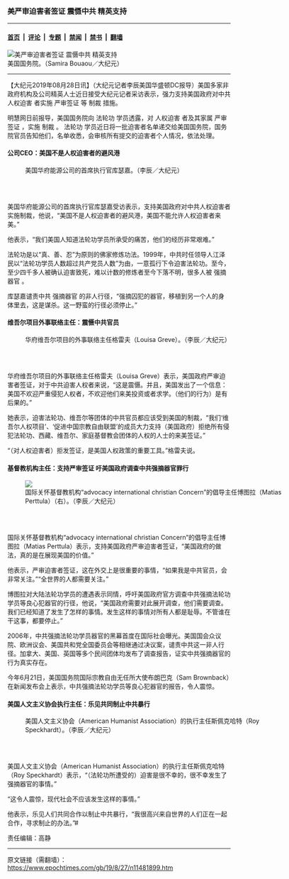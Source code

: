 ### 美严审迫害者签证 震慑中共 精英支持

---

#### [首页](../../../..?n11481899) &nbsp;|&nbsp; [评论](../../../../../epoch-comment?n11481899) &nbsp;|&nbsp; [专题](../../../../../epoch-special?n11481899) &nbsp;|&nbsp; [禁闻](../../../../../epoch-news?n11481899) &nbsp;|&nbsp; [禁书](../../../../../books?n11481899) &nbsp;|&nbsp; [翻墙](https://github.com/gfw-breaker/nogfw/blob/master/README.md?n11481899)


<div><img alt="美严审迫害者签证 震慑中共 精英支持" class="attachment-djy_600_400 size-djy_600_400 wp-post-image" src="https://i.epochtimes.com/assets/uploads/2019/08/01-2.jpg"/>
<div class="caption">
 美国国务院。（Samira Bouaou／大纪元）
</div></div><hr/><div class="post_content" id="artbody" itemprop="articleBody">
 <!-- article content begin -->
 <p>
  【大纪元2019年08月28日讯】（大纪元记者李辰美国华盛顿DC报导）美国多家非政府机构及公司精英人士近日接受大纪元记者采访表示，强力支持美国政府对中共
  <ok href="https://www.epochtimes.com/gb/tag/%E4%BA%BA%E6%9D%83%E8%BF%AB%E5%AE%B3.html">
   人权迫害
  </ok>
  者实施
  <ok href="https://www.epochtimes.com/gb/tag/%E4%B8%A5%E5%AE%A1%E7%AD%BE%E8%AF%81.html">
   严审签证
  </ok>
  等
  <ok href="https://www.epochtimes.com/gb/tag/%E5%88%B6%E8%A3%81.html">
   制裁
  </ok>
  措施。
 </p>
 <p>
  明慧网日前报导，美国国务院向
  <ok href="https://www.epochtimes.com/gb/tag/%E6%B3%95%E8%BD%AE%E5%8A%9F.html">
   法轮功
  </ok>
  学员透露，对
  <ok href="https://www.epochtimes.com/gb/tag/%E4%BA%BA%E6%9D%83%E8%BF%AB%E5%AE%B3.html">
   人权迫害
  </ok>
  者及其家属
  <ok href="https://www.epochtimes.com/gb/tag/%E4%B8%A5%E5%AE%A1%E7%AD%BE%E8%AF%81.html">
   严审签证
  </ok>
  ，实施
  <ok href="https://www.epochtimes.com/gb/tag/%E5%88%B6%E8%A3%81.html">
   制裁
  </ok>
  。
  <ok href="https://www.epochtimes.com/gb/tag/%E6%B3%95%E8%BD%AE%E5%8A%9F.html">
   法轮功
  </ok>
  学员近日将一批迫害者名单递交给美国国务院，国务院官员告知他们，名单收悉，会审核所有提交的迫害者个人情况，依法处理。
 </p>
 <h4>
  公司CEO：美国不是人权迫害者的避风港
 </h4>
 <figure aria-describedby="caption-attachment-11482024" class="wp-caption aligncenter" id="attachment_11482024" style="width: 533px">
  <ok href="https://i.epochtimes.com/assets/uploads/2019/08/IMG_0886.jpg" target="_blank">
   <img alt="" class="size-medium_vertical wp-image-11482024" src="https://i.epochtimes.com/assets/uploads/2019/08/IMG_0886-533x400.jpg"/>
  </ok>
  <br/><figcaption class="wp-caption-text" id="caption-attachment-11482024">
   美国华府能源公司的首席执行官库瑟嘉。（李辰／大纪元）
  </figcaption><br/>
 </figure><br/>
 <p>
  美国华府能源公司的首席执行官库瑟嘉受访表示，支持美国政府对中共人权迫害者实施制裁，他说，“美国不是人权迫害者的避风港，美国不能允许人权迫害者来美。”
 </p>
 <p>
  他表示，“我们美国人知道法轮功学员所承受的痛苦，他们的经历非常艰难。”
 </p>
 <p>
  法轮功是以“真、善、忍”为原则的佛家修炼功法。1999年，中共时任领导人江泽民以“法轮功学员人数超过共产党员人数”为由，一意孤行下令迫害法轮功。至今，至少四千多人被确认迫害致死，难以计数的修炼者至今下落不明，很多人被
  <ok href="https://www.epochtimes.com/gb/tag/%E5%BC%BA%E6%91%98%E5%99%A8%E5%AE%98.html">
   强摘器官
  </ok>
  。
 </p>
 <p>
  库瑟嘉谴责中共
  <ok href="https://www.epochtimes.com/gb/tag/%E5%BC%BA%E6%91%98%E5%99%A8%E5%AE%98.html">
   强摘器官
  </ok>
  的非人行径，“强摘囚犯的器官，移植到另一个人的身体里去，这是谋杀。这一野蛮的行径必须停止。”
 </p>
 <h4>
  维吾尔项目外事联络主任：震慑中共官员
 </h4>
 <figure aria-describedby="caption-attachment-11482029" class="wp-caption aligncenter" id="attachment_11482029" style="width: 590px">
  <ok href="https://i.epochtimes.com/assets/uploads/2019/08/Screen-Shot-2019-08-27-at-7.19.37-PM.png" target="_blank">
   <img alt="" class="size-medium_vertical wp-image-11482029" src="https://i.epochtimes.com/assets/uploads/2019/08/Screen-Shot-2019-08-27-at-7.19.37-PM-590x400.png"/>
  </ok>
  <br/><figcaption class="wp-caption-text" id="caption-attachment-11482029">
   华府维吾尔项目的外事联络主任格雷夫（Louisa Greve）。（李辰／大纪元）
  </figcaption><br/>
 </figure><br/>
 <p>
  华府维吾尔项目的外事联络主任格雷夫（Louisa Greve）表示，美国政府严审迫害者签证，对于中共迫害人权者来说，“这是震慑。并且，美国发出了一个信息：美国不欢迎严重侵犯人权者，不欢迎他们来美投资或者求学。（他们的行为）是有后果的。”
 </p>
 <p>
  她表示，迫害法轮功、维吾尔等团体的中共官员都应该受到美国的制裁，“我们‘维吾尔人权项目’、‘促进中国宗教自由联盟’的成员大力支持（美国政府）拒绝所有侵犯法轮功、西藏、维吾尔、家庭基督教会团体的人权的人士的来美签证。”
 </p>
 <p>
  “（对人权迫害者）拒发签证，是美国人权政策的重要工具。”格雷夫说。
 </p>
 <h4>
  基督教机构主任：支持严审签证 吁美国政府调查中共强摘器官罪行
 </h4>
 <figure class="wp-caption aligncenter" style="width: 600px">
  <ok href="https://i.epochtimes.com/assets/uploads/2019/07/Screen-Shot-2019-07-26-at-5.21.53-PM-600x400.png" target="_blank">
   <img class="size-large" src="//i.epochtimes.com/assets/uploads/2019/07/Screen-Shot-2019-07-26-at-5.21.53-PM-600x400.png"/>
  </ok>
  <br/><figcaption class="wp-caption-text">
   国际关怀基督教机构“advocacy international christian Concern”的倡导主任博图拉（Matias Perttula）（右）。（李辰／大纪元）
  </figcaption><br/>
 </figure><br/>
 <p>
  国际关怀基督教机构“advocacy international christian Concern”的倡导主任博图拉（Matias Perttula）表示，支持美国政府严审迫害者签证，“美国政府的做法，真的是在展现美国的价值。”
 </p>
 <p>
  他表示，严审迫害者签证，这在外交上是很重要的事情，“如果我是中共官员，会非常关注。”“全世界的人都需要关注。”
 </p>
 <p>
  博图拉对大陆法轮功学员的遭遇表示同情，呼吁美国政府官方调查中共强摘法轮功学员等良心犯器官的行径，他说，“美国政府需要对此展开调查，他们需要调查。我们已经知道了发生了怎样的事情。发生这样的事情对所有人都是耻辱。不管谁在干这事，都要停止。”
 </p>
 <p>
  2006年，中共强摘法轮功学员器官的黑幕首度在国际社会曝光。美国国会众议院、欧洲议会、美国共和党全国委员会等相继通过决议案，谴责中共这一非人行径。加拿大、美国、英国等多个民间团体均发布了调查报告，证实中共强摘器官的行为真实存在。
 </p>
 <p>
  今年6月21日，美国国务院国际宗教自由无任所大使布朗巴克（Sam Brownback）在新闻发布会上表示，中共强摘法轮功学员等良心犯器官的报告，令人震惊。
 </p>
 <h4>
  美国人文主义协会执行主任：乐见共同制止中共暴行
 </h4>
 <figure aria-describedby="caption-attachment-11482042" class="wp-caption aligncenter" id="attachment_11482042" style="width: 588px">
  <ok href="https://i.epochtimes.com/assets/uploads/2019/08/Screen-Shot-2019-08-27-at-7.31.37-PM.png" target="_blank">
   <img alt="" class="size-medium_vertical wp-image-11482042" src="https://i.epochtimes.com/assets/uploads/2019/08/Screen-Shot-2019-08-27-at-7.31.37-PM-588x400.png"/>
  </ok>
  <br/><figcaption class="wp-caption-text" id="caption-attachment-11482042">
   美国人文主义协会（American Humanist Association）的执行主任斯佩克哈特（Roy Speckhardt）。（李辰／大纪元）
  </figcaption><br/>
 </figure><br/>
 <p>
  美国人文主义协会（American Humanist Association）的执行主任斯佩克哈特（Roy Speckhardt）表示，“（法轮功所遭受的）迫害是很不幸的，很不幸发生了强摘器官的事情。”
 </p>
 <p>
  “这令人震惊，现代社会不应该发生这样的事情。”
 </p>
 <p>
  他表示，乐见人们共同合作以制止中共暴行，“我很高兴来自世界的人们正在一起合作，寻求制止的办法。”#
 </p>
 <p>
  责任编辑：高静
 </p>
 <!-- article content end -->
 <div id="below_article_ad">
 </div>
</div>


---

原文链接（需翻墙）：https://www.epochtimes.com/gb/19/8/27/n11481899.htm